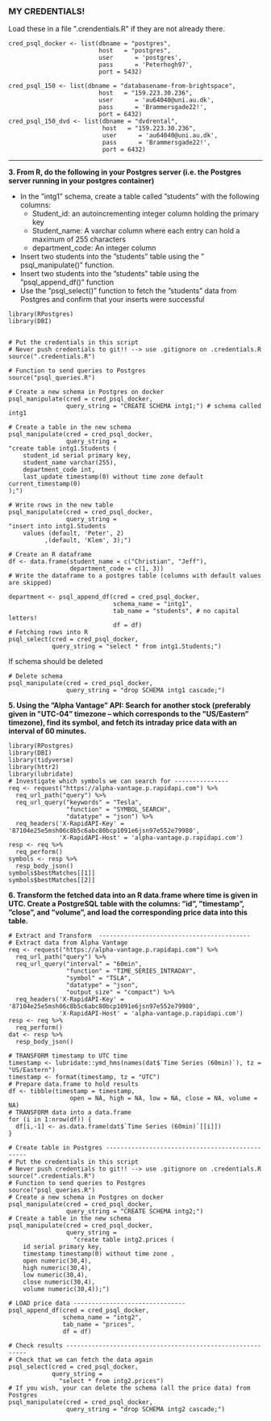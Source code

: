 ### MY CREDENTIALS!

Load these in a file ".crendentials.R" if they are not already there.
```
cred_psql_docker <- list(dbname = "postgres",
                         host   = "postgres",
                         user      = 'postgres',
                         pass      = 'Peterhogh97',
                         port = 5432)

cred_psql_150 <- list(dbname = "databasename-from-brightspace",
                         host   = "159.223.30.236",
                         user      = 'au64040@uni.au.dk',
                         pass      = 'Brammersgade22!',
                         port = 6432)
cred_psql_150_dvd <- list(dbname = "dvdrental",
                          host   = "159.223.30.236",
                          user      = 'au64040@uni.au.dk',
                          pass      = 'Brammersgade22!',
                          port = 6432)
```
______________

**3. From R, do the following in your Postgres server (i.e. the Postgres
server running in your postgres container)**

-  In the ”intg1” schema, create a table called ”students” with the following
columns:
    - Student_id: an autoincrementing integer column holding the primary key
   - Student_name: A varchar column where each entry can hold a maximum of 255
  characters
   - department_code: An integer column
- Insert two students into the ”students” table using the ” psql_manipulate()”
function.
- Insert two students into the ”students” table using the ”psql_append_df()”
function
- Use the ”psql_select()” function to fetch the ”students” data from Postgres
and confirm that your inserts were successful
```
library(RPostgres)
library(DBI)


# Put the credentials in this script
# Never push credentials to git!! --> use .gitignore on .credentials.R
source(".credentials.R")

# Function to send queries to Postgres
source("psql_queries.R")

# Create a new schema in Postgres on docker
psql_manipulate(cred = cred_psql_docker, 
                query_string = "CREATE SCHEMA intg1;") # schema called intg1

# Create a table in the new schema 
psql_manipulate(cred = cred_psql_docker, 
                query_string = 
"create table intg1.Students (
	student_id serial primary key,
	student_name varchar(255),
	department_code int,
	last_update timestamp(0) without time zone default current_timestamp(0)
);")

# Write rows in the new table
psql_manipulate(cred = cred_psql_docker, 
                query_string = 
"insert into intg1.Students
	values (default, 'Peter', 2)
		  ,(default, 'Klem', 3);")

# Create an R dataframe
df <- data.frame(student_name = c("Christian", "Jeff"),
                 department_code = c(1, 3))
# Write the dataframe to a postgres table (columns with default values are skipped)

department <- psql_append_df(cred = cred_psql_docker, 
                             schema_name = "intg1", 
                             tab_name = "students", # no capital letters! 
                             df = df)
# Fetching rows into R
psql_select(cred = cred_psql_docker, 
            query_string = "select * from intg1.Students;")
```
If schema should be deleted
```
# Delete schema
psql_manipulate(cred = cred_psql_docker, 
                query_string = "drop SCHEMA intg1 cascade;")
```

**5. Using the ”Alpha Vantage” API: Search for another stock (preferably given in "UTC-04” timezone – which corresponds to the "US/Eastern” timezone), find its symbol, and fetch its intraday price data with an interval of 60 minutes.**
```
library(RPostgres)
library(DBI)
library(tidyverse)
library(httr2)
library(lubridate)
# Investigate which symbols we can search for ---------------
req <- request("https://alpha-vantage.p.rapidapi.com") %>%
  req_url_path("query") %>%
  req_url_query("keywords" = "Tesla",
                "function" = "SYMBOL_SEARCH",
                "datatype" = "json") %>%
  req_headers('X-RapidAPI-Key' = '87104e25e5msh06c8b5c6abc80bcp1091e6jsn97e552e79980',
              'X-RapidAPI-Host' = 'alpha-vantage.p.rapidapi.com') 
resp <- req %>% 
  req_perform() 
symbols <- resp %>%
  resp_body_json()
symbols$bestMatches[[1]]
symbols$bestMatches[[2]]
```

**6. Transform the fetched data into an R data.frame where time is given in UTC. Create a PostgreSQL table with the columns: ”id”, ”timestamp”, ”close”, and ”volume”, and load the corresponding price data into this table.**
```
# Extract and Transform  ------------------------------------------
# Extract data from Alpha Vantage
req <- request("https://alpha-vantage.p.rapidapi.com") %>%
  req_url_path("query") %>%
  req_url_query("interval" = "60min",
                "function" = "TIME_SERIES_INTRADAY",
                "symbol" = "TSLA",
                "datatype" = "json",
                "output_size" = "compact") %>%
  req_headers('X-RapidAPI-Key' = '87104e25e5msh06c8b5c6abc80bcp1091e6jsn97e552e79980',
              'X-RapidAPI-Host' = 'alpha-vantage.p.rapidapi.com') 
resp <- req %>% 
  req_perform() 
dat <- resp %>%
  resp_body_json()

# TRANSFORM timestamp to UTC time
timestamp <- lubridate::ymd_hms(names(dat$`Time Series (60min)`), tz = "US/Eastern")
timestamp <- format(timestamp, tz = "UTC")
# Prepare data.frame to hold results
df <- tibble(timestamp = timestamp,
                 open = NA, high = NA, low = NA, close = NA, volume = NA)
# TRANSFORM data into a data.frame
for (i in 1:nrow(df)) {
  df[i,-1] <- as.data.frame(dat$`Time Series (60min)`[[i]])
}

# Create table in Postgres ------------------------------------------------
# Put the credentials in this script
# Never push credentials to git!! --> use .gitignore on .credentials.R
source(".credentials.R")
# Function to send queries to Postgres
source("psql_queries.R")
# Create a new schema in Postgres on docker
psql_manipulate(cred = cred_psql_docker, 
                query_string = "CREATE SCHEMA intg2;")
# Create a table in the new schema 
psql_manipulate(cred = cred_psql_docker, 
                query_string = 
                  "create table intg2.prices (
	id serial primary key,
	timestamp timestamp(0) without time zone ,
	open numeric(30,4),
	high numeric(30,4),
	low numeric(30,4),
	close numeric(30,4),
	volume numeric(30,4));")

# LOAD price data -------------------------------
psql_append_df(cred = cred_psql_docker,
               schema_name = "intg2",
               tab_name = "prices",
               df = df)

# Check results -----------------------------------------------------------
# Check that we can fetch the data again
psql_select(cred = cred_psql_docker, 
            query_string = 
              "select * from intg2.prices")
# If you wish, your can delete the schema (all the price data) from Postgres 
psql_manipulate(cred = cred_psql_docker, 
                query_string = "drop SCHEMA intg2 cascade;")
```






